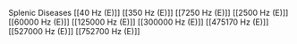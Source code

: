Splenic Diseases
[[40 Hz (E)]]
[[350 Hz (E)]]
[[7250 Hz (E)]]
[[2500 Hz (E)]]
[[60000 Hz (E)]]
[[125000 Hz (E)]]
[[300000 Hz (E)]]
[[475170 Hz (E)]]
[[527000 Hz (E)]]
[[752700 Hz (E)]]